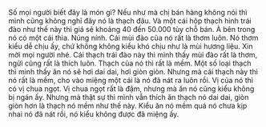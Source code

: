 Số mọi người biết đây là món gì? Nếu như mà chị bán hàng không nói thì mình cũng không nghĩ đây nó là thạch đâu. Và một cái hộp thạch hình trái đào như thế này thì giá sẽ khoảng 40 đến 50.000 tùy chỗ bán. 
À bên trong nó có một cái thìa. 
Núng nính. Cái mùi đào của nó rất là thơm luôn. Nó thơm kiểu dễ chịu ấy, chứ không không kiểu khó chịu như là mùi hương liệu. 
Xin mời mọi người nhé. 
Cái thạch trái đào này thì mình thấy mùi đào rất là thơm, ngửi cũng rất là thích luôn. Thạch của nó thì rất là mềm. Một số loại thạch thì mình thấy ăn nó sẽ hơi dai dai, hơi giòn giòn. Nhưng mà cái thạch này thì nó rất là mềm, cho vào miệng một cái là nó đã nát ra luôn rồi. Vị của nó thì có vị chua ngọt. Vị chua ngọt rất là đậm, nhưng mà ăn nó cũng kiểu không bị ngán ấy. Nhưng mà thật sự thì mình vẫn thích ăn thạch nó dai dai, giòn giòn hơn là thạch nó mềm như thế này. Kiểu ăn nó mềm quá nó chưa kịp nhai nó đã nát rồi, nó kiểu không được đã miệng ấy.